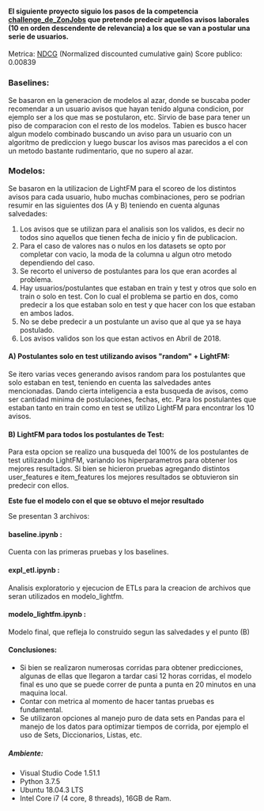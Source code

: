 #### El siguiente proyecto siguio los pasos de la competencia [challenge_de_ZonJobs](https://www.kaggle.com/c/postulaciones-zonajobs-fcen-2020/leaderboard) que pretende predecir aquellos avisos laborales (10 en orden descendente de relevancia) a los que se van a postular una serie de usuarios.
Metrica: [NDCG](https://www.kaggle.com/c/airbnb-recruiting-new-user-bookings/overview/evaluation) (Normalized discounted cumulative gain)
Score publico: 0.00839


### Baselines:
Se basaron en la generacion de modelos al azar, donde se buscaba poder recomendar a un usuario avisos
que hayan tenido alguna condicion, por ejemplo ser a los que mas se postularon, etc.
Sirvio de base para tener un piso de comparacion con el resto de los modelos.
Tabien es busco hacer algun modelo combinado buscando un aviso para un usuario con un algoritmo de prediccion
y luego buscar los avisos mas parecidos a el con un metodo bastante rudimentario, que no supero al azar.

### Modelos:
Se basaron en la utilizacion de LightFM para el scoreo de los distintos avisos para cada usuario, hubo
muchas combinaciones, pero se podrian resumir en las siguientes dos (A y B) teniendo en cuenta algunas salvedades:

1) Los avisos que se utilizan para el analisis son los validos, es decir no todos sino aquellos que tienen
fecha de inicio y fin de publicacion.
2) Para el caso de valores nas o nulos en los datasets se opto por completar con vacio, la moda de la columna
u algun otro metodo dependiendo del caso.
3) Se recorto el universo de postulantes para los que eran acordes al problema.
4) Hay usuarios/postulantes que estaban en train y test y otros que solo en train o solo en test. Con lo cual el 
problema se partio en dos, como predecir a los que estaban solo en test y que hacer con los que estaban
en ambos lados.
5) No se debe predecir a un postulante un aviso que al que ya se haya postulado.
6) Los avisos validos son los que estan activos en Abril de 2018.


#### A) Postulantes solo en test utilizando avisos "random" + LightFM:
Se itero varias veces generando avisos random para los postulantes que solo estaban en test, 
teniendo en cuenta las salvedades antes mencionadas. Dando cierta inteligencia a esta busqueda de avisos,
como ser cantidad minima de postulaciones, fechas, etc.
Para los postulantes que estaban tanto en train como en test se utilizo LightFM para encontrar los 10
avisos.

#### B) LightFM para todos los postulantes de Test:
Para esta opcion se realizo una busqueda del 100% de los postulantes de test utilizando LightFM, variando los hiperparametros para obtener los mejores resultados. Si bien se hicieron pruebas agregando distintos user_features e item_features los mejores resultados se obtuvieron sin predecir con ellos.

**Este fue el modelo con el que se obtuvo el mejor resultado**


Se presentan 3 archivos:
#### baseline.ipynb : 
Cuenta con las primeras pruebas y los baselines.
#### expl_etl.ipynb : 
Analisis exploratorio y ejecucion de ETLs para la creacion de archivos que seran utilizados
en modelo_lightfm. 
#### modelo_lightfm.ipynb : 
Modelo final, que refleja lo construido segun las salvedades y el punto (B)


#### Conclusiones:
- Si bien se realizaron numerosas corridas para obtener predicciones, algunas de ellas que llegaron a tardar
casi 12 horas corridas, el modelo final es uno que se puede correr de punta a punta en 20 minutos en una
maquina local.
- Contar con metrica al momento de hacer tantas pruebas es fundamental.
- Se utilizaron opciones al manejo puro de data sets en Pandas para el manejo de los datos para optimizar
tiempos de corrida, por ejemplo el uso de Sets, Diccionarios, Listas, etc.

##### Ambiente:
- Visual Studio Code 1.51.1
- Python 3.7.5
- Ubuntu 18.04.3 LTS
- Intel Core i7 (4 core, 8 threads), 16GB de Ram.


